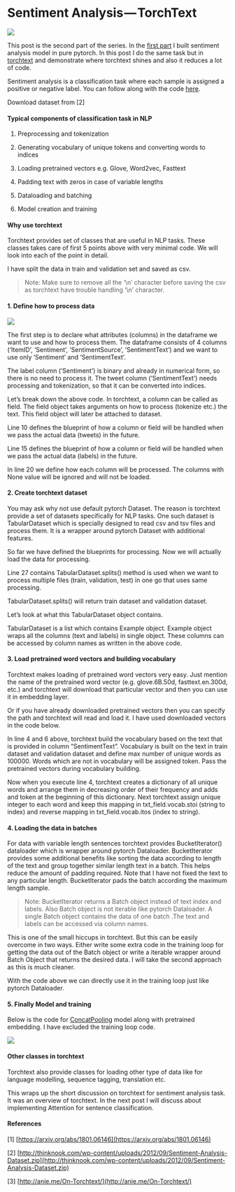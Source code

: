 # Sentiment Analysis — TorchText

![](https://cdn-images-1.medium.com/max/1600/1*0ITnfX60UAdBlZ26DGNUag.jpeg)

This post is the second part of the series. In the [first part](https://medium.com/@sonicboom8/sentiment-analysis-with-variable-length-sequences-in-pytorch-6241635ae130) I built sentiment analysis model in pure pytorch. In this post I do the same task but in[ torchtext](https://github.com/pytorch/text) and demonstrate where torchtext shines and also it reduces a lot of code.

Sentiment analysis is a classification task where each sample is assigned a positive or negative label. You can follow along with the code [here](https://github.com/hpanwar08/sentiment-analysis-torchtext).

Download dataset from [2]

#### Typical components of classification task in NLP

1. Preprocessing and tokenization

2. Generating vocabulary of unique tokens and converting words to indices

3. Loading pretrained vectors e.g. Glove, Word2vec, Fasttext

4. Padding text with zeros in case of variable lengths

5. Dataloading and batching

6. Model creation and training

#### Why use torchtext

Torchtext provides set of classes that are useful in NLP tasks. These classes takes care of first 5 points above with very minimal code. We will look into each of the point in detail.

I have split the data in train and validation set and saved as csv.

> Note: Make sure to remove all the ‘\n’ character before saving the csv as torchtext have trouble handling ‘\n’ character.

#### 1. Define how to process data

![](https://cdn-images-1.medium.com/max/1600/1*adpPfDvsvSrCcH8R9zXnWA.png)

The first step is to declare what attributes (columns) in the dataframe we want to use and how to process them. The dataframe consists of 4 columns (‘ItemID’, ‘Sentiment’, ‘SentimentSource’, ‘SentimentText’) and we want to use only ‘Sentiment’ and ‘SentimentText’.

The label column (‘Sentiment’) is binary and already in numerical form, so there is no need to process it. The tweet column (‘SentimentText’) needs processing and tokenization, so that it can be converted into indices.



Let’s break down the above code. In torchtext, a column can be called as field. The field object takes arguments on how to process (tokenize etc.) the text. This field object will later be attached to dataset.

Line 10 defines the blueprint of how a column or field will be handled when we pass the actual data (tweets) in the future.











Line 15 defines the blueprint of how a column or field will be handled when we pass the actual data (labels) in the future.







In line 20 we define how each column will be processed. The columns with None value will be ignored and will not be loaded.

#### 2. Create torchtext dataset

You may ask why not use default pytorch Dataset. The reason is torchtext provide a set of datasets specifically for NLP tasks. One such dataset is TabularDataset which is specially designed to read csv and tsv files and process them. It is a wrapper around pytorch Dataset with additional features.

So far we have defined the blueprints for processing. Now we will actually load the data for processing.

Line 27 contains TabularDataset.splits() method is used when we want to process multiple files (train, validation, test) in one go that uses same processing.













TabularDataset.splits() will return train dataset and validation dataset.

Let’s look at what this TabularDataset object contains.



TabularDataset is a list which contains Example object. Example object wraps all the columns (text and labels) in single object. These columns can be accessed by column names as written in the above code.

#### 3. Load pretrained word vectors and building vocabulary

Torchtext makes loading of pretrained word vectors very easy. Just mention the name of the pretrained word vector (e.g. glove.6B.50d, fasttext.en.300d, etc.) and torchtext will download that particular vector and then you can use it in embedding layer.

Or if you have already downloaded pretrained vectors then you can specify the path and torchtext will read and load it. I have used downloaded vectors in the code below.



In line 4 and 6 above, torchtext build the vocabulary based on the text that is provided in column “SentimentText”. Vocabulary is built on the text in train dataset and validation dataset and define max number of unique words as 100000. Words which are not in vocabulary will be assigned <unk> token. Pass the pretrained vectors during vocabulary building.

Now when you execute line 4, torchtext creates a dictionary of all unique words and arrange them in decreasing order of their frequency and adds <unk> and <pad> token at the beginning of this dictionary. Next torchtext assign unique integer to each word and keep this mapping in txt_field.vocab.stoi (string to index) and reverse mapping in txt_field.vocab.itos (index to string).

#### 4. Loading the data in batches

For data with variable length sentences torchtext provides BucketIterator() dataloader which is wrapper around pytorch Dataloader. BucketIterator provides some additional benefits like sorting the data according to length of the text and group together similar length text in a batch. This helps reduce the amount of padding required. Note that I have not fixed the text to any particular length. BucketIterator pads the batch according the maximum length sample.



> Note: BucketIterator returns a Batch object instead of text index and labels. Also Batch object is not iterable like pytorch Dataloader. A single Batch object contains the data of one batch .The text and labels can be accessed via column names.

This is one of the small hiccups in torchtext. But this can be easily overcome in two ways. Either write some extra code in the training loop for getting the data out of the Batch object or write a iterable wrapper around Batch Object that returns the desired data. I will take the second approach as this is much cleaner.



With the code above we can directly use it in the training loop just like pytorch Dataloader.

#### 5. Finally Model and training

Below is the code for [ConcatPooling](https://arxiv.org/abs/1801.06146) model along with pretrained embedding. I have excluded the training loop code.

![](https://cdn-images-1.medium.com/max/1600/1*qJggHpIPUkkzG0KQZ-EUcQ.jpeg)



#### Other classes in torchtext

Torchtext also provide classes for loading other type of data like for language modelling, sequence tagging, translation etc.

This wraps up the short discussion on torchtext for sentiment analysis task. It was an overview of torchtext. In the next post I will discuss about implementing Attention for sentence classification.

#### References

[1] [https://arxiv.org/abs/1801.06146](https://arxiv.org/abs/1801.06146)

[2] [http://thinknook.com/wp-content/uploads/2012/09/Sentiment-Analysis-Dataset.zip](http://thinknook.com/wp-content/uploads/2012/09/Sentiment-Analysis-Dataset.zip)

[3] [http://anie.me/On-Torchtext/](http://anie.me/On-Torchtext/)

